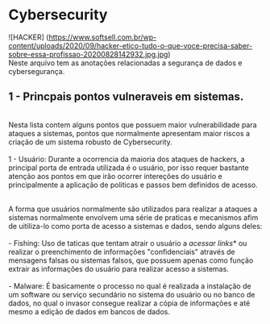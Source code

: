 # Cybersecurity
![HACKER] (https://www.softsell.com.br/wp-content/uploads/2020/09/hacker-etico-tudo-o-que-voce-precisa-saber-sobre-essa-profissao-20200828142932.jpg.jpg)
<br> Neste arquivo tem as anotações relacionadas a segurança de dados e cybersegurança. <br>

## 1 - Princpais pontos vulneraveis em sistemas.

<br> Nesta lista contem alguns pontos que possuem maior vulnerabilidade para ataques a sistemas, pontos que normalmente apresentam maior riscos a criação de um sistema robusto de Cybersecurity. <br>
<br> 1 - Usuário: Durante a ocorrencia da maioria dos ataques de hackers, a principal porta de entrada utilizada é o usuário, por isso requer bastante atenção aos pontos em que irão ocorrer intereções do usuário e principalmente a aplicação de politicas e passos bem definidos de acesso. <br>

<br> A forma que usuários normalmente são utilizados para realizar a ataques a sistemas normalmente envolvem uma série de praticas e mecanismos afim de uitiliza-lo como porta de acesso a sistemas e dados, sendo alguns deles: <br>
<br> -  Fishing: Uso de taticas que tentam atrair o usuário a *acessar links** ou realizar o preenchimento de informações "confidenciais" através de mensagens falsas ou sistemas falsos, que possuem apenas como função extrair as informações do usuário para realizar acesso a sistemas. <br>
<br> -  Malware: É basicamente o processo no qual é realizada  a instalação de um software ou serviço secundário no sistema do usuário ou no banco de dados, no qual o invasor consegue realizar a cópia de informações e até mesmo a edição de dados em bancos de dados. <br>
